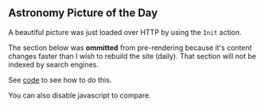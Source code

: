 ## Astronomy Picture of the Day

A beautiful picture was just loaded over HTTP by using the `Init` action.

The section below was **ommitted** from pre-rendering because it's content changes faster than I wish to rebuild the site (daily). That section will not be indexed by search engines. 

See [code](https://github.com/loteoo/hyperstatic-demo/blob/master/src/app/pages/Apod/index.jsx#L10) to see how to do this.

You can also disable javascript to compare.


